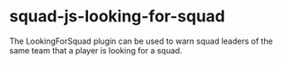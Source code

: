 # squad-js-looking-for-squad
The LookingForSquad plugin can be used to warn squad leaders of the same team that a player is looking for a squad.
